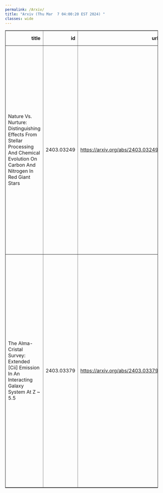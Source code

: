 ```yaml
---
permalink: /Arxiv/
title: "Arxiv (Thu Mar  7 04:00:20 EST 2024) "
classes: wide
---
```

<table border="1" class="dataframe">
  <thead>
    <tr style="text-align: right;">
      <th>title</th>
      <th>id</th>
      <th>url</th>
      <th>authors</th>
      <th>Local Authors</th>
    </tr>
  </thead>
  <tbody>
    <tr>
      <td>Nature Vs. Nurture: Distinguishing Effects From Stellar Processing And   Chemical Evolution On Carbon And Nitrogen In Red Giant Stars</td>
      <td>2403.03249</td>
      <td><a href="https://arxiv.org/abs/2403.03249" target="_blank">https://arxiv.org/abs/2403.03249</a></td>
      <td>John D. Roberts, Marc H. Pinsonneault, Jennifer A. Johnson, Joel C. Zinn, David H. Weinberg, Mathieu Vrard, Jamie Tayar, Dennis Stello, Benoît Mosser, James W. Johnson, Kaili Cao, Keivan G. Stassun, Guy S. Stringfellow, Aldo Serenelli, Savita Mathur, Saskia Hekker, Rafael A. García, Yvonne P. Elsworth, Enrico Corsaro</td>
      <td>David Weinberg, Jennifer Johnson, Marc Pinsonneault</td>
    </tr>
    <tr>
      <td>The Alma-Cristal Survey: Extended [Cii] Emission In An Interacting   Galaxy System At Z ~ 5.5</td>
      <td>2403.03379</td>
      <td><a href="https://arxiv.org/abs/2403.03379" target="_blank">https://arxiv.org/abs/2403.03379</a></td>
      <td>A. Posses, M. Aravena, J. González-López, N. M. Förster Schreiber, D. Liu, L. Lee, M. Solimano, T. Díaz-Santos, R. J. Assef, L. Barcos-Muñoz, S. Bovino, R. A. A. Bowler, G. Calistro Rivera, E. Da Cunha, R. L. Davies, M. Killi, I. De Looze, A. Ferrara, D. B. Fisher, R. Herrera-Camus, R. Ikeda, T. Lambert, J. Li, D. Lutz, I. Mitsuhashi, M. Palla, M. Relaño, J. Spilker, T. Naab, K. Tadaki, K. Telikova, H. Übler, S. Van Der Giessen, V. Villanueva</td>
      <td>Jung-Tsung Li</td>
    </tr>
  </tbody>
</table>